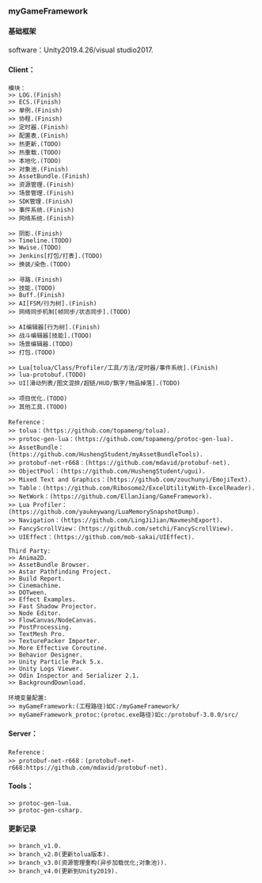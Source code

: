 ### myGameFramework
#### 基础框架

software：Unity2019.4.26/visual studio2017.

#### Client：
    模块：
    >> LOG.(Finish)
    >> ECS.(Finish)
    >> 单例.(Finish)
    >> 协程.(Finish)
    >> 定时器.(Finish)
    >> 配置表.(Finish)
    >> 热更新.(TODO)
    >> 热重载.(TODO)
    >> 本地化.(TODO)
    >> 对象池.(Finish)
    >> AssetBundle.(Finish)
    >> 资源管理.(Finish)
    >> 场景管理.(Finish)
    >> SDK管理.(Finish)
    >> 事件系统.(Finish)
    >> 网络系统.(Finish)
	
    >> 阴影.(Finish)
    >> Timeline.(TODO)
    >> Wwise.(TODO)
    >> Jenkins[打包/打表].(TODO)
    >> 换装/染色.(TODO)
	
    >> 寻路.(Finish)
    >> 技能.(TODO)
    >> Buff.(Finish)
    >> AI[FSM/行为树].(Finish)
    >> 网络同步机制[帧同步/状态同步].(TODO)
	
    >> AI编辑器[行为树].(Finish)
    >> 战斗编辑器[技能].(TODO)
    >> 场景编辑器.(TODO)
    >> 打包.(TODO)
	
    >> Lua[tolua/Class/Profiler/工具/方法/定时器/事件系统].(Finish)
    >> lua-protobuf.(TODO)
    >> UI[滑动列表/图文混排/超链/HUD/飘字/物品掉落].(TODO)
	
    >> 项目优化.(TODO)
    >> 其他工具.(TODO)
	
    Reference：
    >> tolua：(https://github.com/topameng/tolua).
    >> protoc-gen-lua：(https://github.com/topameng/protoc-gen-lua).
    >> AssetBundle：(https://github.com/HushengStudent/myAssetBundleTools).
    >> protobuf-net-r668：(https://github.com/mdavid/protobuf-net).
    >> ObjectPool：(https://github.com/HushengStudent/ugui).
    >> Mixed Text and Graphics：(https://github.com/zouchunyi/EmojiText).
    >> Table：(https://github.com/Ribosome2/ExcelUtilityWith-ExcelReader).
    >> NetWork：(https://github.com/EllanJiang/GameFramework).
    >> Lua Profiler：(https://github.com/yaukeywang/LuaMemorySnapshotDump).
    >> Navigation：(https://github.com/LingJiJian/NavmeshExport).
    >> FancyScrollView：(https://github.com/setchi/FancyScrollView).
    >> UIEffect：(https://github.com/mob-sakai/UIEffect).
	
    Third Party:
    >> Anima2D.
    >> AssetBundle Browser.
    >> Astar Pathfinding Project.
    >> Build Report.
    >> Cinemachine.
    >> DOTween.
    >> Effect Examples.
    >> Fast Shadow Projector.
    >> Node Editor.
    >> FlowCanvas/NodeCanvas.
    >> PostProcessing.
    >> TextMesh Pro.
    >> TexturePacker Importer.
    >> More Effective Coroutine.
    >> Behavior Designer.
    >> Unity Particle Pack 5.x.
    >> Unity Logs Viewer.
    >> Odin Inspector and Serializer 2.1.	
    >> BackgroundDownload.	
	
    环境变量配置:
    >> myGameFramework:(工程路径)如C:/myGameFramework/
    >> myGameFramework_protoc:(protoc.exe路径)如c:/protobuf-3.0.0/src/
	
#### Server：
    Reference：
    >> protobuf-net-r668：(protobuf-net-r668:https://github.com/mdavid/protobuf-net).
	
#### Tools：
    >> protoc-gen-lua.
    >> protoc-gen-csharp.
	
#### 更新记录
    >> branch_v1.0.
    >> branch_v2.0(更新tolua版本).
    >> branch_v3.0(资源管理重构(异步加载优化;对象池)).
    >> branch_v4.0(更新到Unity2019).